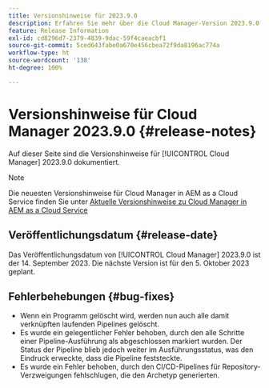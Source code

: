 ```yaml
---
title: Versionshinweise für 2023.9.0
description: Erfahren Sie mehr über die Cloud Manager-Version 2023.9.0.
feature: Release Information
exl-id: cd8296d7-2379-4839-9dac-59f4caeacbf1
source-git-commit: 5ced643fabe0a670e456cbea72f9da8196ac774a
workflow-type: ht
source-wordcount: '138'
ht-degree: 100%

---
```


# Versionshinweise für Cloud Manager 2023.9.0 {#release-notes}

Auf dieser Seite sind die Versionshinweise für [!UICONTROL Cloud Manager] 2023.9.0 dokumentiert.

>[!NOTE]
>
>Die neuesten Versionshinweise für Cloud Manager in AEM as a Cloud Service finden Sie unter [Aktuelle Versionshinweise zu Cloud Manager in AEM as a Cloud Service](https://experienceleague.adobe.com/de/docs/experience-manager-cloud-service/content/release-notes/cloud-manager/current)

## Veröffentlichungsdatum {#release-date}

Das Veröffentlichungsdatum von [!UICONTROL Cloud Manager] 2023.9.0 ist der 14. September 2023. Die nächste Version ist für den 5. Oktober 2023 geplant.

## Fehlerbehebungen {#bug-fixes}

* Wenn ein Programm gelöscht wird, werden nun auch alle damit verknüpften laufenden Pipelines gelöscht.
* Es wurde ein gelegentlicher Fehler behoben, durch den alle Schritte einer Pipeline-Ausführung als abgeschlossen markiert wurden. Der Status der Pipeline blieb jedoch weiter im Ausführungsstatus, was den Eindruck erweckte, dass die Pipeline feststeckte.
* Es wurde ein Fehler behoben, durch den CI/CD-Pipelines für Repository-Verzweigungen fehlschlugen, die den Archetyp generierten.
